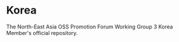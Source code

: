 # Korea

The North-East Asia OSS Promotion Forum Working Group 3 Korea Member's official repository.

